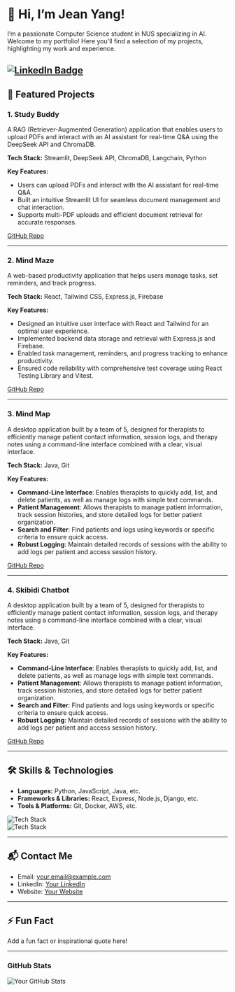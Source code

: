 # 👋 Hi, I’m Jean Yang!
I’m a passionate Computer Science student in NUS specializing in AI. Welcome to my portfolio! Here you'll find a selection of my projects, highlighting my work and experience.

[![LinkedIn Badge](https://img.shields.io/badge/LinkedIn-tanjeanyang-blue)](https://www.linkedin.com/in/tanjeanyang)  
---

## 🚀 Featured Projects

### 1. **Study Buddy**
A RAG (Retriever-Augmented Generation) application that enables users to upload PDFs and interact with an AI assistant for real-time Q&A using the DeepSeek API and ChromaDB.

**Tech Stack:** Streamlit, DeepSeek API, ChromaDB, Langchain, Python

**Key Features:**
- Users can upload PDFs and interact with the AI assistant for real-time Q&A.
- Built an intuitive Streamlit UI for seamless document management and chat interaction.
- Supports multi-PDF uploads and efficient document retrieval for accurate responses.

 [GitHub Repo](https://github.com/jeanyang04/StudyBuddy)

---

### 2. **Mind Maze**
A web-based productivity application that helps users manage tasks, set reminders, and track progress.

**Tech Stack:** React, Tailwind CSS, Express.js, Firebase

**Key Features:**
- Designed an intuitive user interface with React and Tailwind for an optimal user experience.
- Implemented backend data storage and retrieval with Express.js and Firebase.
- Enabled task management, reminders, and progress tracking to enhance productivity.
- Ensured code reliability with comprehensive test coverage using React Testing Library and Vitest.

[GitHub Repo](https://github.com/jeanyang04/MindMaze-Orbital-24)

---

### 3. **Mind Map**
A desktop application built by a team of 5, designed for therapists to efficiently manage patient contact information, session logs, and therapy notes using a command-line interface combined with a clear, visual interface.

**Tech Stack:** Java, Git

**Key Features:**
- **Command-Line Interface**: Enables therapists to quickly add, list, and delete patients, as well as manage logs with simple text commands.
- **Patient Management**: Allows therapists to manage patient information, track session histories, and store detailed logs for better patient organization.
- **Search and Filter**: Find patients and logs using keywords or specific criteria to ensure quick access.
- **Robust Logging**: Maintain detailed records of sessions with the ability to add logs per patient and access session history.

[GitHub Repo](https://github.com/jeanyang04/MindMap)

---

### 4. **Skibidi Chatbot**
A desktop application built by a team of 5, designed for therapists to efficiently manage patient contact information, session logs, and therapy notes using a command-line interface combined with a clear, visual interface.

**Tech Stack:** Java, Git

**Key Features:**
- **Command-Line Interface**: Enables therapists to quickly add, list, and delete patients, as well as manage logs with simple text commands.
- **Patient Management**: Allows therapists to manage patient information, track session histories, and store detailed logs for better patient organization.
- **Search and Filter**: Find patients and logs using keywords or specific criteria to ensure quick access.
- **Robust Logging**: Maintain detailed records of sessions with the ability to add logs per patient and access session history.

[GitHub Repo](https://github.com/jeanyang04/MindMap)

---

## 🛠 Skills & Technologies

- **Languages:** Python, JavaScript, Java, etc.
- **Frameworks & Libraries:** React, Express, Node.js, Django, etc.
- **Tools & Platforms:** Git, Docker, AWS, etc.

![Tech Stack](https://img.shields.io/badge/React-61DAFB?style=flat-square&logo=react&logoColor=black)  
![Tech Stack](https://img.shields.io/badge/Node.js-339933?style=flat-square&logo=node.js&logoColor=white)

---

## 📬 Contact Me

- Email: [your.email@example.com](mailto:your.email@example.com)
- LinkedIn: [Your LinkedIn](https://www.linkedin.com/in/[LinkedInUsername])
- Website: [Your Website](https://www.[YourWebsite].com)

---

## ⚡ Fun Fact
Add a fun fact or inspirational quote here!

---

### GitHub Stats
![Your GitHub Stats](https://github-readme-stats.vercel.app/api?username=[GitHubUsername]&show_icons=true&theme=radical)

<!--
**jeanyang04/jeanyang04** is a ✨ _special_ ✨ repository because its `README.md` (this file) appears on your GitHub profile.

Here are some ideas to get you started:

- 🔭 I’m currently working on ...
- 🌱 I’m currently learning ...
- 👯 I’m looking to collaborate on ...
- 🤔 I’m looking for help with ...
- 💬 Ask me about ...
- 📫 How to reach me: ...
- 😄 Pronouns: ...
- ⚡ Fun fact: ...
-->
